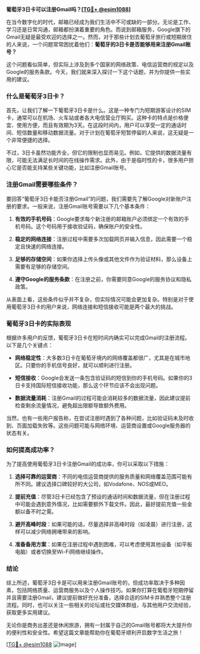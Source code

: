 **葡萄牙3日卡可以注册Gmail吗？[[TG💪+ @esim1088](https://t.me/s/esim1088)]**

在当今数字化的时代，邮箱已经成为我们生活中不可或缺的一部分。无论是工作、学习还是日常沟通，邮箱都扮演着重要的角色。而说到邮箱服务，Google旗下的Gmail无疑是最受欢迎的选择之一。然而，对于那些计划去葡萄牙旅行或短期居住的人来说，一个问题常常困扰着他们：**葡萄牙的3日卡是否能够用来注册Gmail账号？**

这个问题看似简单，但实际上涉及到多个国家的网络政策、电信运营商的规定以及Google的服务条款。今天，我们就来深入探讨一下这个话题，并为你提供一些实用的建议。

### 什么是葡萄牙3日卡？

首先，让我们了解一下葡萄牙3日卡是什么。这是一种专门为短期游客设计的SIM卡，通常可以在机场、火车站或者各大电信营业厅购买。这种卡的特点是价格便宜、使用方便，而且有效期为3天。在这段时间内，用户可以享受一定的通话时间、短信数量和移动数据流量。对于计划在葡萄牙短暂停留的人来说，这无疑是一个非常便捷的选择。

不过，3日卡虽然功能齐全，但它的限制也显而易见。例如，它提供的数据流量有限，可能无法满足长时间的在线操作需求。此外，由于是临时性的卡，很多用户担心它是否能支持某些关键功能，比如注册Gmail账号。

### 注册Gmail需要哪些条件？

要回答“葡萄牙3日卡能否注册Gmail”的问题，我们需要先了解Google对新账户注册的要求。一般来说，注册Gmail账号需要以下几个基本条件：

1. **有效的手机号码**：Google要求每个新注册的邮箱账户必须绑定一个有效的手机号码。这个号码用于接收验证码，确保账户的安全性。
   
2. **稳定的网络连接**：注册过程中需要多次加载网页并输入信息，因此需要一个稳定且快速的网络连接。

3. **足够的存储空间**：如果你选择上传头像或其他文件作为验证材料，那么设备上需要有足够的存储空间。

4. **遵守Google的服务条款**：在注册之前，你需要同意Google的服务协议和隐私政策。

从表面上看，这些条件似乎并不复杂，但实际情况可能会更加复杂。特别是对于使用葡萄牙3日卡的用户来说，网络连接和短信接收可能是两个最大的挑战。

### 葡萄牙3日卡的实际表现

根据许多用户的反馈，葡萄牙3日卡在短时间内确实可以完成Gmail的注册流程。以下是几个关键点：

- **网络稳定性**：大多数3日卡在葡萄牙境内的网络覆盖都很广，尤其是在城市地区。只要你的手机信号良好，就可以顺利进行注册。
  
- **短信接收**：Google会发送一条包含验证码的短信到你的手机号码。如果你的3日卡支持国际短信接收功能，那么这个环节应该不会出现问题。

- **数据流量消耗**：注册Gmail的过程可能会消耗较多的数据流量，因此建议提前检查剩余流量情况，避免超出限额导致额外费用。

当然，也有一些用户报告称，在尝试注册时遇到了各种问题，比如验证码未及时收到、页面加载失败等。这些问题可能与网络环境、运营商设置或Google服务器的状态有关。

### 如何提高成功率？

为了提高使用葡萄牙3日卡注册Gmail的成功率，你可以采取以下措施：

1. **选择可靠的运营商**：不同的电信运营商提供的服务质量和网络覆盖范围可能有所不同。建议选择口碑较好的大公司，如Vodafone、NOS或MEO。

2. **提前充值**：尽管3日卡已经包含了预设的通话时间和数据流量，但在注册过程中可能会遇到意外情况，比如需要额外下载文件。因此，最好提前充值一些金额以备不时之需。

3. **避开高峰时段**：如果可能的话，尽量选择非高峰时段（如凌晨）进行注册，这样可以减少网络拥堵带来的影响。

4. **准备备用方案**：如果在注册过程中遇到困难，可以考虑使用其他设备（如平板电脑）或者切换至Wi-Fi网络继续操作。

### 结论

综上所述，葡萄牙3日卡是可以用来注册Gmail账号的，但成功率取决于多种因素，包括网络质量、运营商服务以及个人操作技巧。如果你打算在葡萄牙短期停留并且需要注册Gmail，建议提前做好充分准备，选择合适的SIM卡并熟悉整个注册流程。同时，也可以关注一些相关的论坛或社交媒体群组，与其他用户交流经验，获取更多实用建议。

无论你是商务出差还是休闲旅游，拥有一封属于自己的Gmail账号都将大大提升你的便利性和安全性。希望这篇文章能帮助你在葡萄牙顺利开启数字生活之旅！

[[TG💪+ @esim1088](https://t.me/s/esim1088) ![Image](https://i.postimg.cc/4NQfJmqS/Snipaste-2025-05-13-00-14-12.png)]